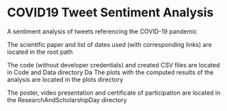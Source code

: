 # COVID19 Tweet Sentiment Analysis
A sentiment analysis of tweets referencing the COVID-19 pandemic

The scientific paper and list of dates used (with corresponding links) are located in the root path

The code (without developer credentials) and created CSV files are located in Code and Data directory
Da
The plots with the computed results of the analysis are located in the plots directory

The poster, video presentation and certificate of participation are located in the ResearchAndScholarshipDay directory
